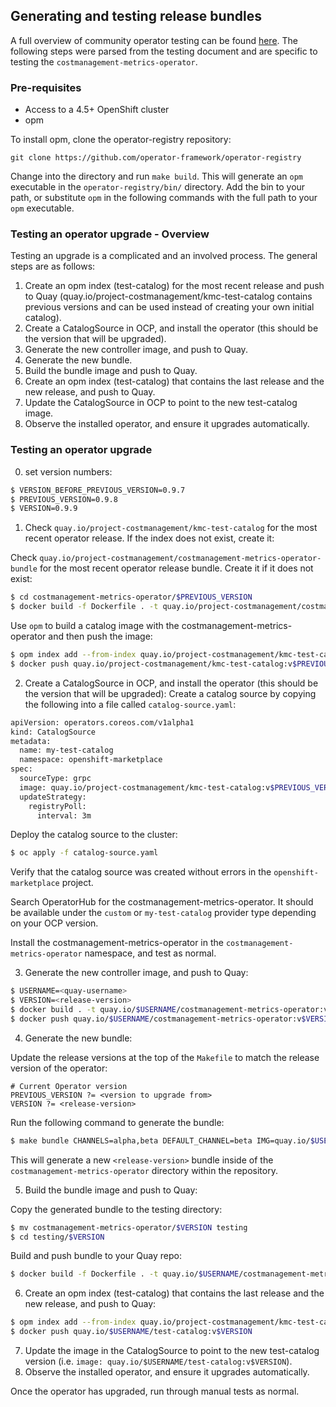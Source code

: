 ## Generating and testing release bundles

A full overview of community operator testing can be found [here](https://operator-framework.github.io/community-operators/testing-operators/). The following steps were parsed from the testing document and are specific to testing the `costmanagement-metrics-operator`.

### Pre-requisites

* Access to a 4.5+ OpenShift cluster
* opm

To install opm, clone the operator-registry repository:

```
git clone https://github.com/operator-framework/operator-registry
```
Change into the directory and run `make build`. This will generate an `opm` executable in the `operator-registry/bin/` directory. Add the bin to your path, or substitute `opm` in the following commands with the full path to your `opm` executable.


### Testing an operator upgrade - Overview

Testing an upgrade is a complicated and an involved process. The general steps are as follows:
1. Create an opm index (test-catalog) for the most recent release and push to Quay (quay.io/project-costmanagement/kmc-test-catalog contains previous versions and can be used instead of creating your own initial catalog).
2. Create a CatalogSource in OCP, and install the operator (this should be the version that will be upgraded).
3. Generate the new controller image, and push to Quay.
4. Generate the new bundle.
5. Build the bundle image and push to Quay.
6. Create an opm index (test-catalog) that contains the last release and the new release, and push to Quay.
7. Update the CatalogSource in OCP to point to the new test-catalog image.
8. Observe the installed operator, and ensure it upgrades automatically.


### Testing an operator upgrade
0. set version numbers:
```sh
$ VERSION_BEFORE_PREVIOUS_VERSION=0.9.7
$ PREVIOUS_VERSION=0.9.8
$ VERSION=0.9.9
```

1. Check `quay.io/project-costmanagement/kmc-test-catalog` for the most recent operator release. If the index does not exist, create it:

Check `quay.io/project-costmanagement/costmanagement-metrics-operator-bundle` for the most recent operator release bundle. Create it if it does not exist:

```sh
$ cd costmanagement-metrics-operator/$PREVIOUS_VERSION
$ docker build -f Dockerfile . -t quay.io/project-costmanagement/costmanagement-metrics-operator-bundle:v$PREVIOUS_VERSION; docker push quay.io/project-costmanagement/costmanagement-metrics-operator-bundle:v$PREVIOUS_VERSION
```

Use `opm` to build a catalog image with the costmanagement-metrics-operator and then push the image:

```sh
$ opm index add --from-index quay.io/project-costmanagement/kmc-test-catalog:v$VERSION_BEFORE_PREVIOUS_VERSION --bundles quay.io/project-costmanagement/costmanagement-metrics-operator-bundle:v$PREVIOUS_VERSION --tag quay.io/project-costmanagement/kmc-test-catalog:v$PREVIOUS_VERSION --container-tool docker
$ docker push quay.io/project-costmanagement/kmc-test-catalog:v$PREVIOUS_VERSION
```

2. Create a CatalogSource in OCP, and install the operator (this should be the version that will be upgraded):
Create a catalog source by copying the following into a file called `catalog-source.yaml`:

```sh
apiVersion: operators.coreos.com/v1alpha1
kind: CatalogSource
metadata:
  name: my-test-catalog
  namespace: openshift-marketplace
spec:
  sourceType: grpc
  image: quay.io/project-costmanagement/kmc-test-catalog:v$PREVIOUS_VERSION
  updateStrategy:
    registryPoll:
      interval: 3m
```

Deploy the catalog source to the cluster:

```sh
$ oc apply -f catalog-source.yaml
```

Verify that the catalog source was created without errors in the `openshift-marketplace` project.

Search OperatorHub for the costmanagement-metrics-operator. It should be available under the `custom` or `my-test-catalog` provider type depending on your OCP version.

Install the costmanagement-metrics-operator in the `costmanagement-metrics-operator` namespace, and test as normal.


3. Generate the new controller image, and push to Quay:

```sh
$ USERNAME=<quay-username>
$ VERSION=<release-version>
$ docker build . -t quay.io/$USERNAME/costmanagement-metrics-operator:v$VERSION
$ docker push quay.io/$USERNAME/costmanagement-metrics-operator:v$VERSION
```

4. Generate the new bundle:

Update the release versions at the top of the `Makefile` to match the release version of the operator:

```
# Current Operator version
PREVIOUS_VERSION ?= <version to upgrade from>
VERSION ?= <release-version>
```

Run the following command to generate the bundle:

```sh
$ make bundle CHANNELS=alpha,beta DEFAULT_CHANNEL=beta IMG=quay.io/$USERNAME/costmanagement-metrics-operator:v$VERSION
```

This will generate a new `<release-version>` bundle inside of the `costmanagement-metrics-operator` directory within the repository.

5. Build the bundle image and push to Quay:

Copy the generated bundle to the testing directory:

```sh
$ mv costmanagement-metrics-operator/$VERSION testing
$ cd testing/$VERSION
```

Build and push bundle to your Quay repo:

```sh
$ docker build -f Dockerfile . -t quay.io/$USERNAME/costmanagement-metrics-operator-bundle:v$VERSION; docker push quay.io/$USERNAME/costmanagement-metrics-operator-bundle:v$VERSION
```

6. Create an opm index (test-catalog) that contains the last release and the new release, and push to Quay:

```sh
$ opm index add --from-index quay.io/project-costmanagement/kmc-test-catalog:v$PREVIOUS_VERSION --bundles quay.io/$USERNAME/costmanagement-metrics-operator-bundle:v$VERSION --tag quay.io/$USERNAME/test-catalog:v$VERSION --container-tool docker
$ docker push quay.io/$USERNAME/test-catalog:v$VERSION
```

7. Update the image in the CatalogSource to point to the new test-catalog version (i.e. `image: quay.io/$USERNAME/test-catalog:v$VERSION`).
8. Observe the installed operator, and ensure it upgrades automatically.

Once the operator has upgraded, run through manual tests as normal.
